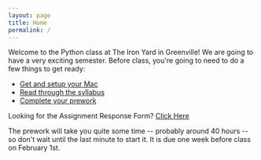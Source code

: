 ```yaml
---
layout: page
title: Home
permalink: /
---
```


Welcome to the Python class at The Iron Yard in Greenville! We are going to have a very exciting
semester.  Before class, you're going to need to do a few things to get ready:

* [Get and setup your Mac](setup/)
* [Read through the syllabus](syllabus/)
* [Complete your prework](prework/)

Looking for the Assignment Response Form? [Click Here](https://docs.google.com/forms/d/1zs5GLxt1UBiAfrE4m4dYrzRINi9YiFcl6g9E8TJoo9U/viewform)

The prework will take you quite some time -- probably around 40 hours -- so don't wait until the
last minute to start it. It is due one week before class on February 1st.
